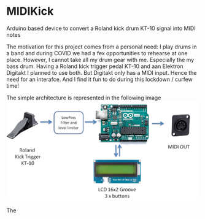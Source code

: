 # MIDIKick
Arduino based device to convert a Roland kick drum KT-10 signal into MIDI notes 

The motivation for this project comes from a personal need: I play drums in a band and during COVID we had a fex opportunities to rehearse at one place. However, I cannot take all my drum gear with me.
Especially the my bass drum. Having a Roland kick trigger pedal KT-10 and aan Elektron Digitakt I planned to use both. But Digitakt only has a MIDI input. Hence the need for an interafce.
And I find it fun to do during this lockdown / curfew time!

The simple architecture is represented in the following image
![Architecture MidiKick](/images/Architecture.png)

The 

